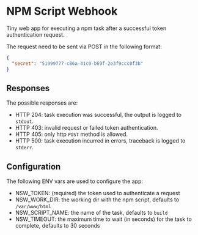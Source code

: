 # NPM Script Webhook
Tiny web app for executing a npm task after a successful token authentication request.

The request need to be sent via POST in the following format:
```json
{
  "secret": "51999777-c86a-41c0-b69f-2e3f9ccc0f3b"
}
```
## Responses
The possible responses are:
- HTTP 204: task execution was successful, the output is logged to `stdout`.
- HTTP 403: invalid request or failed token authentication.
- HTTP 405: only http `POST` method is allowed.
- HTTP 500: task execution incurred in errors, traceback is logged to `stderr`.

## Configuration
The following ENV vars are used to configure the app:
- NSW_TOKEN: (required) the token used to authenticate a request
- NSW_WORK_DIR: the working dir with the npm script, defaults to `/var/www/html`
- NSW_SCRIPT_NAME: the name of the task, defaults to `build`
- NSW_TIMEOUT: the maximum time to wait (in seconds) for the task to complete, defaults to 30 seconds
